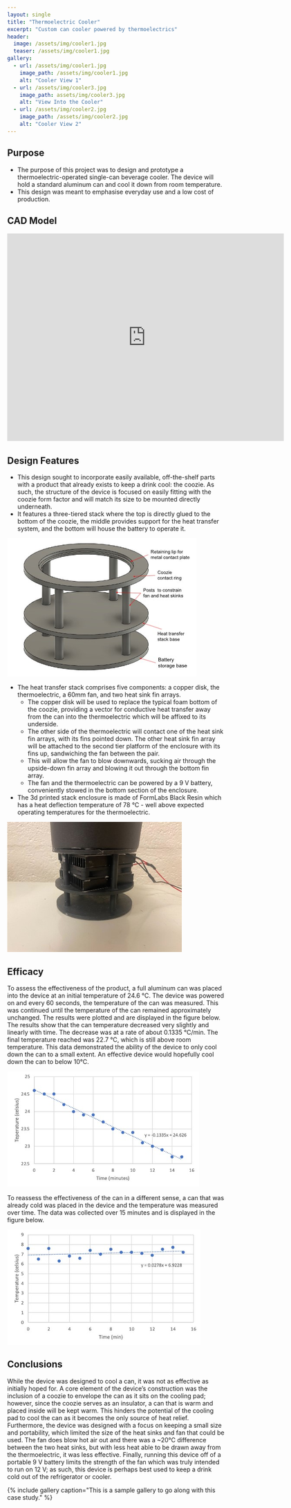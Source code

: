 ```yaml
---
layout: single
title: "Thermoelectric Cooler"
excerpt: "Custom can cooler powered by thermoelectrics"
header:
  image: /assets/img/cooler1.jpg
  teaser: /assets/img/cooler1.jpg
gallery:
  - url: /assets/img/cooler1.jpg
    image_path: /assets/img/cooler1.jpg
    alt: "Cooler View 1"
  - url: /assets/img/cooler3.jpg
    image_path: assets/img/cooler3.jpg
    alt: "View Into the Cooler"
  - url: /assets/img/cooler2.jpg
    image_path: /assets/img/cooler2.jpg
    alt: "Cooler View 2"
---
```


## Purpose

* The purpose of this project was to design and prototype a thermoelectric-operated single-can beverage cooler. The device will hold a standard aluminum can and cool it down from room temperature.
* This design was meant to emphasise everyday use and a low cost of production.

## CAD Model
<iframe src="https://vanderbilt744.autodesk360.com/shares/public/SHd38bfQT1fb47330c9942c27ec9049f9ea0?mode=embed" width="640" height="480" allowfullscreen="true" webkitallowfullscreen="true" mozallowfullscreen="true"  frameborder="0"></iframe>

## Design Features

* This design sought to incorporate easily available, off-the-shelf parts with a product that already exists to keep a drink cool: the coozie. As such, the structure of the device is focused on easily fitting with the coozie form factor and will match its size to be mounted directly underneath.
* It features a three-tiered stack where the top is directly glued to the bottom of the coozie, the middle provides support for the heat transfer system, and the bottom will house the battery to operate it.

![Image](/assets/img/heatStackDiag.jpg)

* The heat transfer stack comprises five components: a copper disk, the thermoelectric, a 60mm fan, and two heat sink fin arrays. 
  * The copper disk will be used to replace the typical foam bottom of the coozie, providing a vector for conductive heat transfer away from the can into the thermoelectric which will be affixed to its underside. 
  * The other side of the thermoelectric will contact one of the heat sink fin arrays, with its fins pointed down. The other heat sink fin array will be attached to the second tier platform of the enclosure with its fins up, sandwiching the fan between the pair. 
  * This will allow the fan to blow downwards, sucking air through the upside-down fin array and blowing it out through the bottom fin array. 
  * The fan and the thermoelectric can be powered by a 9 V battery, conveniently stowed in the bottom section of the enclosure.
* The 3d printed stack enclosure is made of FormLabs Black Resin which has a heat deflection temperature of 78 ℃ - well above expected operating temperatures for the thermoelectric.

![Image](/assets/img/coolerClose.jpg)

## Efficacy

To assess the effectiveness of the product, a full aluminum can was placed into the device at an initial temperature of 24.6 ℃. The device was powered on and every 60 seconds, the temperature of the can was measured. This was continued until the temperature of the can remained approximately unchanged. The results were plotted and are displayed in the figure below. The results show that the can temperature decreased very slightly and linearly with time. The decrease was at a rate of about 0.1335 ℃/min. The final temperature reached was 22.7 ℃, which is still above room temperature. This data demonstrated the ability of the device to only cool down the can to a small extent. An effective device would hopefully cool down the can to below 10℃.

![Image](/assets/img/hotCan.jpg)

To reassess the effectiveness of the can in a different sense, a can that was already cold was placed in the device and the temperature was measured over time. The data was collected over 15 minutes and is displayed in the figure below.

![Image](/assets/img/coolCan.jpg)

## Conclusions

While the device was designed to cool a can, it was not as effective as initially hoped for. A core element of the device’s construction was the inclusion of a coozie to envelope the can as it sits on the cooling pad; however, since the coozie serves as an insulator, a can that is warm and placed inside will be kept warm. This hinders the potential of the cooling pad to cool the can as it becomes the only source of heat relief. Furthermore, the device was designed with a focus on keeping a small size and portability, which limited the size of the heat sinks and fan that could be used. The fan does blow hot air out and there was a ~20℃ difference between the two heat sinks, but with less heat able to be drawn away from the thermoelectric, it was less effective. Finally, running this device off of a portable 9 V battery limits the strength of the fan which was truly intended to run on 12 V; as such, this device is perhaps best used to keep a drink cold out of the refrigerator or cooler.

{% include gallery caption="This is a sample gallery to go along with this case study." %}

